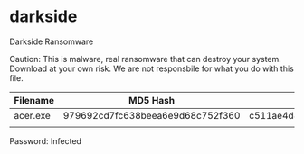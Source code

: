 # darkside
Darkside Ransomware

Caution: This is malware, real ransomware that can destroy your system. Download at your own risk. We are not responsbile for what you do with this file.

| Filename | MD5 Hash                         | SHA1 Hash                                | SHA256 Hash                                                  | VirusTotal                                                   |
| -------- | -------------------------------- | ---------------------------------------- | ------------------------------------------------------------ | ------------------------------------------------------------ |
| acer.exe | 979692cd7fc638beea6e9d68c752f360 | c511ae4d80aaa281c610190aa13630de61ca714c | 0a0c225f0e5ee941a79f2b7701f1285e4975a2859eb4d025d96d9e366e81abb9 | https://www.virustotal.com/gui/file/0a0c225f0e5ee941a79f2b7701f1285e4975a2859eb4d025d96d9e366e81abb9/details |
|          |                                  |                                          |                                                              |           

Password: Infected

